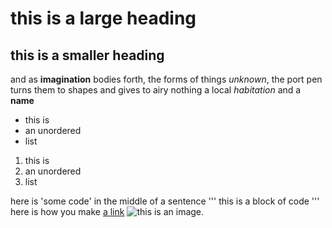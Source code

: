 # this is a large heading
## this is a smaller heading
and as **imagination** bodies forth,
the forms of things *unknown*, the port pen
turns them to shapes and gives to airy nothing
a local *habitation* and a **name**
- this is
- an unordered
- list

1. this is
2. an unordered
3. list

here is 'some code' in the middle of a sentence
'''
this is
a block
of code
'''
 here is how you make [a link](https://www.google.com)
 ![this is an image.](https://github.com/yihui/xaringan/releases/download/v0.0.2/karl-moustache.jpg)

 
